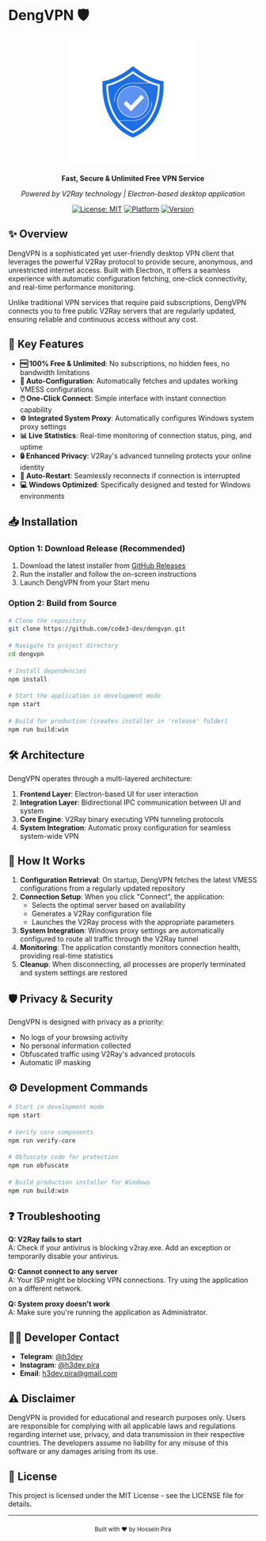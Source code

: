 # DengVPN 🛡️

<div align="center">
  
![DengVPN Logo](assets/icon.png)

**Fast, Secure & Unlimited Free VPN Service**

*Powered by V2Ray technology | Electron-based desktop application*

[![License: MIT](https://img.shields.io/badge/License-MIT-blue.svg)](https://opensource.org/licenses/MIT)
[![Platform](https://img.shields.io/badge/Platform-Windows-brightgreen.svg)](https://github.com/code3-dev/dengvpn)
[![Version](https://img.shields.io/badge/Version-1.1.0-orange.svg)](https://github.com/code3-dev/dengvpn)

</div>

## ✨ Overview

DengVPN is a sophisticated yet user-friendly desktop VPN client that leverages the powerful V2Ray protocol to provide secure, anonymous, and unrestricted internet access. Built with Electron, it offers a seamless experience with automatic configuration fetching, one-click connectivity, and real-time performance monitoring.

Unlike traditional VPN services that require paid subscriptions, DengVPN connects you to free public V2Ray servers that are regularly updated, ensuring reliable and continuous access without any cost.

## 🚀 Key Features

- **🆓 100% Free & Unlimited**: No subscriptions, no hidden fees, no bandwidth limitations
- **🔄 Auto-Configuration**: Automatically fetches and updates working VMESS configurations
- **🖱️ One-Click Connect**: Simple interface with instant connection capability
- **⚙️ Integrated System Proxy**: Automatically configures Windows system proxy settings
- **📊 Live Statistics**: Real-time monitoring of connection status, ping, and uptime
- **🔒 Enhanced Privacy**: V2Ray's advanced tunneling protects your online identity
- **🔄 Auto-Restart**: Seamlessly reconnects if connection is interrupted
- **💻 Windows Optimized**: Specifically designed and tested for Windows environments

## 📥 Installation

### Option 1: Download Release (Recommended)

1. Download the latest installer from [GitHub Releases](https://github.com/code3-dev/dengvpn/releases)
2. Run the installer and follow the on-screen instructions
3. Launch DengVPN from your Start menu

### Option 2: Build from Source

```bash
# Clone the repository
git clone https://github.com/code3-dev/dengvpn.git

# Navigate to project directory
cd dengvpn

# Install dependencies
npm install

# Start the application in development mode
npm start

# Build for production (creates installer in 'release' folder)
npm run build:win
```

## 🛠️ Architecture

DengVPN operates through a multi-layered architecture:

1. **Frontend Layer**: Electron-based UI for user interaction
2. **Integration Layer**: Bidirectional IPC communication between UI and system
3. **Core Engine**: V2Ray binary executing VPN tunneling protocols
4. **System Integration**: Automatic proxy configuration for seamless system-wide VPN


## 🔄 How It Works

1. **Configuration Retrieval**: On startup, DengVPN fetches the latest VMESS configurations from a regularly updated repository
2. **Connection Setup**: When you click "Connect", the application:
   - Selects the optimal server based on availability
   - Generates a V2Ray configuration file
   - Launches the V2Ray process with the appropriate parameters
3. **System Integration**: Windows proxy settings are automatically configured to route all traffic through the V2Ray tunnel
4. **Monitoring**: The application constantly monitors connection health, providing real-time statistics
5. **Cleanup**: When disconnecting, all processes are properly terminated and system settings are restored

## 🛡️ Privacy & Security

DengVPN is designed with privacy as a priority:

- No logs of your browsing activity
- No personal information collected
- Obfuscated traffic using V2Ray's advanced protocols
- Automatic IP masking

## ⚙️ Development Commands

```bash
# Start in development mode
npm start

# Verify core components
npm run verify-core

# Obfuscate code for protection
npm run obfuscate

# Build production installer for Windows
npm run build:win
```

## ❓ Troubleshooting

**Q: V2Ray fails to start**  
A: Check if your antivirus is blocking v2ray.exe. Add an exception or temporarily disable your antivirus.

**Q: Cannot connect to any server**  
A: Your ISP might be blocking VPN connections. Try using the application on a different network.

**Q: System proxy doesn't work**  
A: Make sure you're running the application as Administrator.

## 👨‍💻 Developer Contact

- **Telegram**: [@h3dev](https://t.me/h3dev)
- **Instagram**: [@h3dev.pira](https://instagram.com/h3dev.pira)
- **Email**: h3dev.pira@gmail.com

## ⚠️ Disclaimer

DengVPN is provided for educational and research purposes only. Users are responsible for complying with all applicable laws and regulations regarding internet use, privacy, and data transmission in their respective countries. The developers assume no liability for any misuse of this software or any damages arising from its use.

## 📜 License

This project is licensed under the MIT License - see the LICENSE file for details.

---

<div align="center">
  <sub>Built with ❤️ by Hossein Pira</sub>
</div> 